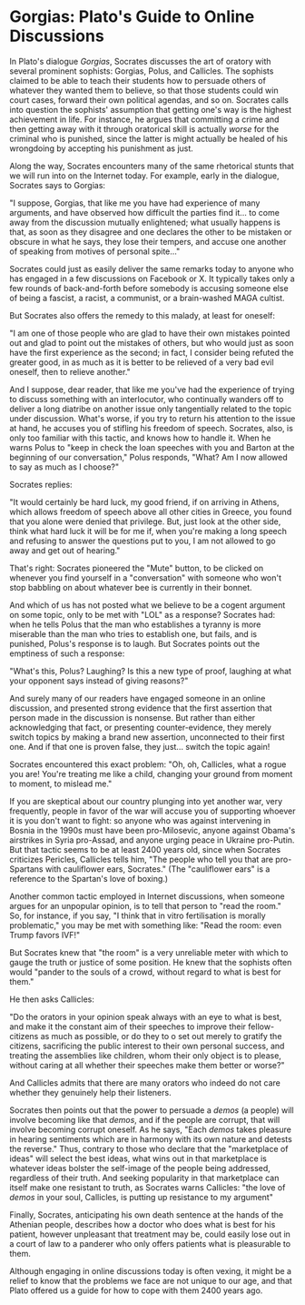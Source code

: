 # Gorgias: Plato's Guide to Online Discussions


In Plato's dialogue *Gorgias*, Socrates discusses the art of oratory with several prominent sophists:
Gorgias, Polus, and Callicles.
The sophists claimed to be able to teach their students how to persuade others of whatever they wanted them to
believe, so that those students could win court cases, forward their own political agendas, and so on. Socrates
calls into question the sophists' assumption that getting one's way is the highest achievement in life.
For instance, he argues that committing a crime and then getting away with it through oratorical skill is actually
*worse* for the criminal who is punished, since the latter is might actually be healed of his
wrongdoing by accepting his punishment as just.

Along the way, Socrates encounters many of the same rhetorical stunts that we will run into on the Internet today.
For example, early in the dialogue, Socrates says to Gorgias:

"I suppose, Gorgias, that like me you have had experience of many arguments, and have observed how difficult the parties find it...
to come away from the discussion mutually enlightened; what usually happens is that, as soon as they disagree and one
declares the other to be mistaken or obscure in what he says, they lose their tempers, and accuse one another of
speaking from motives of personal spite..."

Socrates could just as easily deliver the same remarks today to anyone who has engaged in a few discussions on Facebook or
X. It typically takes only a few rounds of back-and-forth before somebody is accusing someone else of being a fascist,
a racist, a communist, or a brain-washed MAGA cultist.

But Socrates also offers the remedy to this malady, at least for oneself:

"I am one of those people who are glad to have their own mistakes pointed out and glad to point out the mistakes of
others, but who would just as soon have the first experience as the second; in fact, I consider being refuted the
greater good, in as much as it is better to be relieved of a very bad evil oneself, then to relieve another."

And I suppose, dear reader, that like me you've had the experience of trying to discuss something with an
interlocutor, who continually wanders off to deliver a long diatribe on another
issue only tangentially related to the topic under discussion. What's worse, if you try to return his attention to the
issue at hand, he accuses you of stifling his freedom of speech.
Socrates, also, is only too familiar with this tactic, and knows how to handle it. When he warns Polus to "keep in check
the loan speeches with you and Barton at the beginning of our conversation," Polus responds, "What? Am I now allowed to
say as much as I choose?"

Socrates replies:

"It would certainly be hard luck, my good friend, if on arriving in Athens, which allows freedom of speech above all
other cities in Greece, you found that you alone were denied that privilege. But, just look at the other side, think
what hard luck it will be for me if, when you're making a long speech and refusing to answer the questions put to you,
I am not allowed to go away and get out of hearing."

That's right: Socrates pioneered the "Mute" button, to be clicked on whenever you find yourself in a "conversation" with
someone who won't stop babbling on about whatever bee is currently in their bonnet.

And which of us has not posted what we believe to be a cogent argument on some topic, only to be met with "LOL" as a
response? Socrates had: when he tells Polus that the man who establishes a tyranny is more miserable than the man who
tries to establish one, but fails, and is punished, Polus's response is to laugh. But Socrates points out the emptiness
of such a response: 

"What's this, Polus? Laughing? Is this a new type of proof, laughing at what your opponent says instead of giving reasons?" 

And surely many of our readers have engaged someone in an online discussion, and presented strong evidence
that the first assertion that person made in the discussion is nonsense. But rather than either acknowledging that fact,
or presenting counter-evidence, they merely switch topics by making a brand new assertion, unconnected to their first
one. And if that one is proven false, they just...  switch the topic again!

Socrates encountered this exact problem: "Oh, oh, Callicles, what a rogue you are! You're treating me like a child,
changing your ground from moment to moment, to mislead me."

If you are skeptical about our country plunging into yet another war, very frequently, people in favor of the war will
accuse you of supporting whoever it is you don't want to fight: so anyone who was against intervening in Bosnia in the
1990s must have been pro-Milosevic, anyone against Obama's airstrikes in Syria pro-Assad, and anyone urging peace in
Ukraine pro-Putin. But that tactic seems to be at least 2400 years old, since when Socrates criticizes Pericles,
Callicles tells him, "The people who tell you that are pro-Spartans with cauliflower ears, Socrates." (The
"cauliflower ears" is a reference to the Spartan's love of boxing.)

Another common tactic employed in Internet discussions, when someone argues for an unpopular opinion, is to tell that
person to "read the room." So, for instance, if you say, "I think that in vitro fertilisation is morally problematic,"
you may be met with something like: "Read the room: even Trump favors IVF!"

But Socrates knew that "the room" is a very unreliable meter with which to gauge the truth or justice of some position. He knew
that the sophists often would "pander to the souls of a crowd, without regard to what is best for them."

He then asks Callicles:

"Do the orators in your opinion speak always with an eye to what is best, and make it the constant aim of their speeches
to improve their fellow-citizens as much as possible, or do they to o set out merely to gratify the citizens,
sacrificing the public interest to their own personal success, and treating the assemblies like children, whom their
only object is to please, without caring at all whether their speeches make them better or worse?"

And Callicles admits that there are many orators who indeed do not care whether they genuinely help their listeners.

Socrates then points out that the power to persuade a *demos* (a people) will involve becoming like that *demos*,
and if the people are corrupt, that will involve becoming corrupt oneself. As he says, "Each *demos* takes pleasure in
hearing sentiments which are in harmony with its own nature and detests the reverse."
Thus, contrary to those who declare that the "marketplace of ideas" will select the best ideas, what wins out in that
marketplace is whatever ideas bolster the self-image of the people being addressed, regardless of their truth.
And seeking popularity in that marketplace can itself make one resistant to truth, as Socrates warns Callicles: "the
love of *demos* in your soul, Callicles, is putting up resistance to my argument"

Finally, Socrates, anticipating his own death sentence at the hands of the Athenian people, describes how a doctor who
does what is best for his patient, however unpleasant that treatment may be, could easily lose out in a court of law to
a panderer who only offers patients what is pleasurable to them.

Although engaging in online discussions today is often vexing, it might be a relief to know that the problems we
face are not unique to our age, and that Plato offered us a guide for how to cope with them 2400 years ago.
